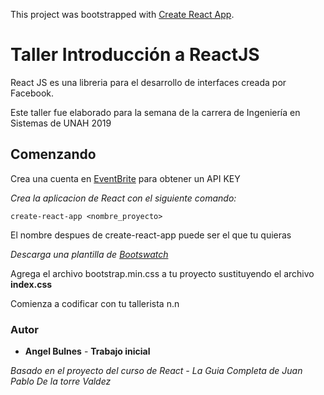 This project was bootstrapped with [Create React App](https://github.com/facebook/create-react-app).

# Taller Introducción a ReactJS 

React JS es una libreria para el desarrollo de interfaces creada por Facebook. 


Este taller fue elaborado para la semana de la carrera de Ingeniería en Sistemas de UNAH 2019

## Comenzando 

Crea una cuenta en [EventBrite](https://www.eventbrite.com/) para obtener un API KEY

_Crea la aplicacion de React con el siguiente comando:_

```
create-react-app <nombre_proyecto> 
```
El nombre despues de create-react-app puede ser el que tu quieras


_Descarga una plantilla de [Bootswatch](https://bootswatch.com/)_

Agrega el archivo bootstrap.min.css a tu proyecto sustituyendo el archivo **index.css**

Comienza a codificar con tu tallerista n.n


### Autor

* **Angel Bulnes** - **Trabajo inicial**

_Basado en el proyecto del curso de React - La Guia Completa de Juan Pablo De la torre Valdez_


